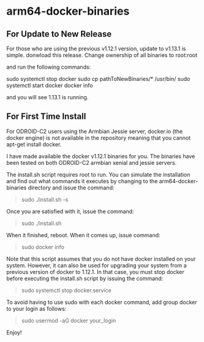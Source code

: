 # arm64-docker-binaries

For Update to New Release
-------------------------
For those who are using the previous v1.12.1 version, update to v1.13.1 is simple.
donwload this release. Change ownership of all binaries to root:root

and run the following commands:

sudo systemctl stop docker
sudo cp pathToNewBinaries/* /usr/bin/
sudo systemctl start docker
docker info

and you will see 1.13.1 is running.

For First Time Install
----------------------

For ODROID-C2 users using the Armbian Jessie server, docker.io (the docker engine) is not available in
the repository meaning that you cannot apt-get install docker.

I have made available the docker v1.12.1 binaries for you. The binaries have been tested on both ODROID-C2
armbian xenial and jessie servers.

The install.sh script requires root to run. You can simulate the installation and find out what commands
it executes by changing to the arm64-docker-binaries directory and issue the command:

>sudo ./install.sh -s

Once you are satisfied with it, issue the command:

>sudo ./install.sh

When it finished, reboot. When it comes up, issue command:

>sudo docker info

Note that this script assumes that you do not have docker installed on your system. However, it can also
be used for upgrading your system from a previous version of docker to 1.12.1. In that case, you must
stop docker before executing the install.sh script by issuing the command:

>sudo systemctl stop docker.service

To avoid having to use sudo with each docker command, add group docker to your login as follows:

>sudo usermod -aG docker your_login

Enjoy!



